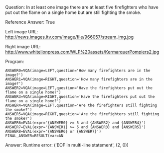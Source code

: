 Question: In at least one image there are at least five firefighters who have put out the flame on a single home but are still fighting the smoke.

Reference Answer: True

Left image URL: http://news.images.itv.com/image/file/966057/stream_img.jpg

Right image URL: http://www.whitelionpress.com/WLP%20assets/KermarquerPompiers2.jpg

Program:

```
ANSWER0=VQA(image=LEFT,question='How many firefighters are in the image?')
ANSWER1=VQA(image=RIGHT,question='How many firefighters are in the image?')
ANSWER2=VQA(image=LEFT,question='Have the firefighters put out the flame on a single home?')
ANSWER3=VQA(image=RIGHT,question='Have the firefighters put out the flame on a single home?')
ANSWER4=VQA(image=LEFT,question='Are the firefighters still fighting the smoke?')
ANSWER5=VQA(image=RIGHT,question='Are the firefighters still fighting the smoke?')
ANSWER6=EVAL(expr='{ANSWER0} >= 5 and {ANSWER2} and {ANSWER4}')
ANSWER7=EVAL(expr='{ANSWER1} >= 5 and {ANSWER3} and {ANSWER5}')
ANSWER8=EVAL(expr='{ANSWER6} or {ANSWER7}')
FINAL_ANSWER=RESULT(var=AN
```
Answer: Runtime error: ('EOF in multi-line statement', (2, 0))

